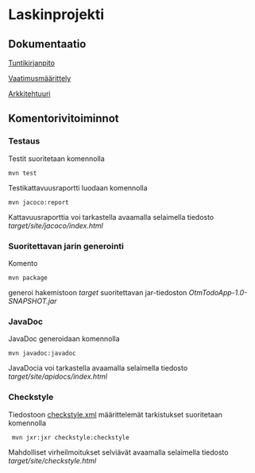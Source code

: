 # Laskinprojekti

## Dokumentaatio
[Tuntikirjanpito](https://github.com/kotommi/otm-harjoitustyo/blob/master/dokumentaatio/tuntikirjanpito.md)

[Vaatimusmäärittely](https://github.com/kotommi/otm-harjoitustyo/blob/master/dokumentaatio/vaatimusmaarittely.md)

[Arkkitehtuuri](https://github.com/kotommi/otm-harjoitustyo/blob/master/dokumentaatio/arkkitehtuuri.md)

## Komentorivitoiminnot

### Testaus

Testit suoritetaan komennolla

```
mvn test
```

Testikattavuusraportti luodaan komennolla

```
mvn jacoco:report
```

Kattavuusraporttia voi tarkastella avaamalla selaimella tiedosto _target/site/jacoco/index.html_

### Suoritettavan jarin generointi

Komento

```
mvn package
```

generoi hakemistoon _target_ suoritettavan jar-tiedoston _OtmTodoApp-1.0-SNAPSHOT.jar_

### JavaDoc

JavaDoc generoidaan komennolla

```
mvn javadoc:javadoc
```

JavaDocia voi tarkastella avaamalla selaimella tiedosto _target/site/apidocs/index.html_

### Checkstyle

Tiedostoon [checkstyle.xml](https://github.com/kotommi/otm-harjoitustyo/blob/master/jcalculator/checkstyle.xml) määrittelemät tarkistukset suoritetaan komennolla

```
 mvn jxr:jxr checkstyle:checkstyle
```

Mahdolliset virheilmoitukset selviävät avaamalla selaimella tiedosto _target/site/checkstyle.html_
